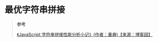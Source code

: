 # 最优字符串拼接

> **参考**
>
> [《JavaScript 字符串拼接性能分析小记》(作者：重典)【来源：博客园】](https://www.cnblogs.com/chsword/archive/2012/06/17/javascript-string-concat-performance.html)
